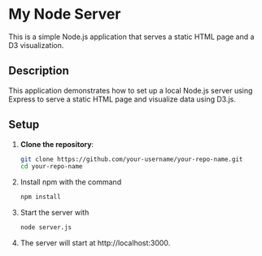 # My Node Server

This is a simple Node.js application that serves a static HTML page and a D3 visualization.

## Description

This application demonstrates how to set up a local Node.js server using Express to serve a static HTML page and visualize data using D3.js.

## Setup

1. **Clone the repository**:
   ```bash
   git clone https://github.com/your-username/your-repo-name.git
   cd your-repo-name

2. Install npm with the command
   ```bash
   npm install

3. Start the server with
   ```bash
   node server.js

4. The server will start at http://localhost:3000.
